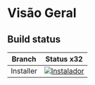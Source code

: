 # Visão Geral

## Build status

| Branch | Status x32 |
|---|---|
| Installer | [![Instalador]()](https://github-private.visualstudio.com/microsoft/_build/latest?definitionId=61&branchName=master) | 
